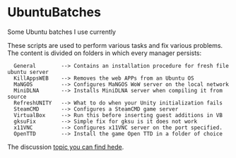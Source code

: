 # UbuntuBatches

Some Ubuntu batches I use currently

These scripts are used to perform various tasks
and fix various problems. The content is divided on
folders in which every manager persists:
```
  General        --> Contains an installation procedure for fresh file ubuntu server
  KillAppsWEB    --> Removes the web APPs from an Ubuntu OS
  MaNGOS         --> Configures MaNGOS WoW server on the local network
  MiniDLNA       --> Installs MiniDLNA server when compiling it from source
  RefreshUNITY   --> What to do when your Unity initialization fails
  SteamCMD       --> Configures a SteamCMD game server
  VirtualBox     --> Run this before inserting guest additions in VB
  gksuFix        --> Simple fix for gksu is it does not work
  x11VNC         --> Configures x11VNC server on the port specified.
  OpenTTD        --> Install the game Open TTD in a folder of choice
```
The discussion [topic you can find hede](https://forum.cmangos.net/t/how-to-use-a-script-to-install-mangos-server-under-ubuntu/49). 
